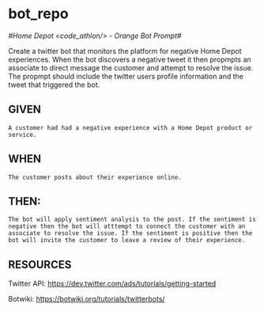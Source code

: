 # bot_repo
*#Home Depot &lt;code_athlon/>  - Orange Bot Prompt#*

Create a twitter bot that monitors the platform for negative Home Depot experiences. When the bot discovers a negative tweet it then propmpts an associate to direct message the customer and attempt to resolve the issue. The propmpt should include the twitter users profile information and the tweet that triggered the bot.

## GIVEN 
	A customer had had a negative experience with a Home Depot product or service.

## WHEN
	The customer posts about their experience online.

## THEN: 
	The bot will apply sentiment analysis to the post. If the sentiment is negative then the bot will atttempt to connect the customer with an associate to resolve the issue. If the sentiment is positive then the bot will invite the customer to leave a review of their experience.

## RESOURCES

Twitter API: https://dev.twitter.com/ads/tutorials/getting-started

Botwiki: https://botwiki.org/tutorials/twitterbots/
